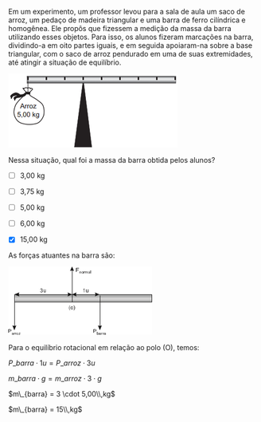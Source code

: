 

Em um experimento, um professor levou para a sala de aula um saco de arroz, um pedaço de madeira triangular e uma barra de ferro cilíndrica e homogênea. Ele propôs que fizessem a medição da massa da barra utilizando esses objetos. Para isso, os alunos fizeram marcações na barra, dividindo-a em oito partes iguais, e em seguida apoiaram-na sobre a base triangular, com o saco de arroz pendurado em uma de suas extremidades, até atingir a situação de equilíbrio.

![](f27f31d1-24e8-b03b-a214-7fa404456403.png)

Nessa situação, qual foi a massa da barra obtida pelos alunos?



- [ ] 3,00 kg
- [ ] 3,75 kg
- [ ] 5,00 kg
- [ ] 6,00 kg
- [x] 15,00 kg


As forças atuantes na barra são:

![](0ef470c7-2bd8-e303-7544-1bd05b99c555.png)

Para o equilíbrio rotacional em relação ao polo (O), temos:

$P\_{barra} \cdot1u = P\_{arroz} \cdot 3u$

$m\_{barra} \cdot g = m\_{arroz} \cdot 3 \cdot g$

$m\_{barra} = 3 \cdot 5,00\\,kg$

$m\_{barra} = 15\\,kg$

 

        